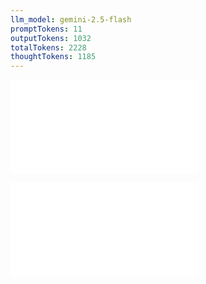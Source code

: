 ```yaml
---
llm_model: gemini-2.5-flash
promptTokens: 11
outputTokens: 1032
totalTokens: 2228
thoughtTokens: 1185
---
```


![@](steps/prompt.8dd59345.md)

![@](steps/response.68da19e2.md)